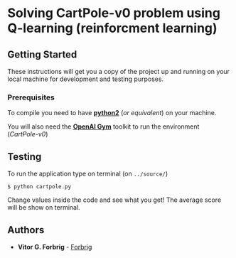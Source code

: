# Solving CartPole-v0 problem using Q-learning (reinforcment learning)



## Getting Started

These instructions will get you a copy of the project up and running on your local machine for development and testing purposes.

### Prerequisites

To compile you need to have [**python2**](https://www.python.org/) (_or equivalent_) on your machine. 

You will also need the [**OpenAI Gym**](https://github.com/openai/gym) toolkit to run the environment (_CartPole-v0_)

## Testing

To run the application type on terminal (on ``../source/``)

``$ python cartpole.py``

Change values inside the code and see what you get! The average score will be show on terminal.

## Authors

* **Vitor G. Forbrig** - [Forbrig](https://github.com/Forbrig)

